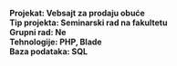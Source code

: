 **Projekat: Vebsajt za prodaju obuće**  
**Tip projekta: Seminarski rad na fakultetu**  
**Grupni rad: Ne**  
**Tehnologije: PHP, Blade**  
**Baza podataka: SQL**  
